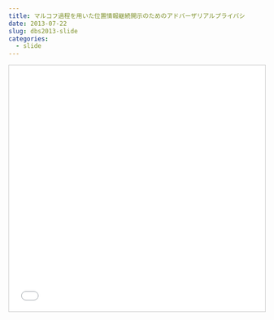 ```yaml
---
title: マルコフ過程を用いた位置情報継続開示のためのアドバーザリアルプライバシ
date: 2013-07-22
slug: dbs2013-slide
categories:
  - slide
---
```

<iframe src="//www.slideshare.net/slideshow/embed_code/key/sxLuQIpPrSFC2n" width="595" height="485" frameborder="0" marginwidth="0" marginheight="0" scrolling="no" style="border:1px solid #CCC; border-width:1px; margin-bottom:5px; max-width: 100%;" allowfullscreen> </iframe>
